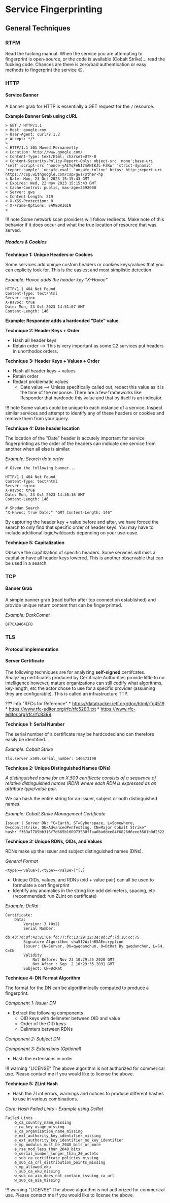 # Service Fingerprinting

## General Techniques

### RTFM

Read the fucking manual. When the service you are attempting to fingerprint is open-source, or the code is available (Cobalt Strike)... read the fucking code.
Chances are there is zero/bad authentication or easy methods to fingerprint the service :wink:.

### HTTP

#### Service Banner

A banner grab for HTTP is essentially a GET request for the `/` resource. 

**Example Banner Grab using cURL**

```
> GET / HTTP/1.1
> Host: google.com
> User-Agent: curl/8.1.2
> Accept: */*
>
< HTTP/1.1 301 Moved Permanently
< Location: http://www.google.com/
< Content-Type: text/html; charset=UTF-8
< Content-Security-Policy-Report-Only: object-src 'none';base-uri 'self';script-src 'nonce-yAIYqFeNI2mANIKJL-FZKw' 'strict-dynamic' 'report-sample' 'unsafe-eval' 'unsafe-inline' https: http:;report-uri https://csp.withgoogle.com/csp/gws/other-hp
< Date: Mon, 23 Oct 2023 15:15:43 GMT
< Expires: Wed, 22 Nov 2023 15:15:43 GMT
< Cache-Control: public, max-age=2592000
< Server: gws
< Content-Length: 219
< X-XSS-Protection: 0
< X-Frame-Options: SAMEORIGIN
<
```

!!! note
    Some network scan providers will follow redirects. Make note of this behavior if it does occur and
    what the true location of resource that was served. 

##### Headers & Cookies

**Technique 1: Unique Headers or Cookies**

Some services add unique custom headers or cookies keys/values that you can explicity look for. This is the easiest and most simplistic detection.

*Example: Havoc adds the header key "X-Havoc"*

```
HTTP/1.1 404 Not Found
Content-Type: text/html
Server: nginx
X-Havoc: true
Date: Mon, 23 Oct 2023 14:51:07 GMT
Content-Length: 146
```

**Example: Responder adds a hardcoded "Date" value**

**Technique 2: Header Keys + Order**

* Hash all header keys
* Retain order --> This is very important as some C2 services put headers in unorthodox orders.

**Technique 3: Header Keys + Values + Order**

* Hash all header keys + values
* Retain order
* Redact problematic values
  * Date value --> Unless specifically called out, redact this value as it is the time of the response. There are a few frameworks like Responder that hardcode this value and that by itself is an indicator.  


!!! note
    Some values could be unique to each instance of a service. Inspect similar services and attempt to identify any of these 
    headers or cookies and remove them from your query.

**Technique 4: Date header location**

The location of the "Date" header is accutely important for service fingerprinting as the order of the headers can indicate one service from another when all else is similar. 

*Example: Search date order*

```
# Given the following banner...

HTTP/1.1 404 Not Found
Content-Type: text/html
Server: nginx
X-Havoc: true
Date: Mon, 23 Oct 2023 14:30:16 GMT
Content-Length: 146

# Shodan Search
"X-Havoc: true Date:" "GMT Content-Length: 146"
```

By capturing the header key + value before and after, we have forced the search to only find that specific order of header keys. You may have to include additional logic/wildcards depending on your use-case. 

**Technique 5: Capitalization**

Observe the capitilzation of specific headers. Some services will miss a capital or have all header keys lowered. This is another observable that can be used in a search.

### TCP

#### Banner Grab

A simple banner grab (read buffer after tcp connection established) and provide unique return content that can be fingerprinted.

*Example: DarkComet*

```
BF7CAB464EFB
```

### TLS 

#### Protocol Implementation

#### Server Certificate

The following techniques are for analyzing **self-signed** certifcates. Analyzing certificates produced by Certificate Authorities provide little to no intelligence however, mature
organizations can still codify what algorithms, key-length, etc the actor chose to use for a specific provider (assuming they are configurable). This is called an infrastructure TTP.

??? info "RFCs for Reference"
    * https://datatracker.ietf.org/doc/html/rfc4519
    * https://www.rfc-editor.org/rfc/rfc5280.txt
    * https://www.rfc-editor.org/rfc/rfc8399


**Technique 1: Serial Number**

The serial number of a certificate may be hardcoded and can therefore easily be identified.

*Example: Cobalt Strike*

```
tls.server.x509.serial_number: 146473198
```

**Technique 2: Unique Distinguished Names (DNs)**

*A distinguished name for an X.509 certificate consists of a sequence of relative distinguished names (RDN) where each RDN is expressed as an attribute type/value pair.*

We can hash the entire string for an issuer, subject or both distinguished names.

*Example: Cobalt Strike Management Certificate*

```
Issuer | Server DN: "C=Earth, ST=Cyberspace, L=Somewhere, O=cobaltstrike, OU=AdvancedPenTesting, CN=Major Cobalt Strike" 
hash: f363a7789bb316f7d665b160973580ffaa0baddee84f6826d6eee3601b8d2322
```


**Technique 3: Unique RDNs, OIDs, and Values**

RDNs make up the issuer and subject distinguished names (DNs).

*General Format*

```
<type>=<value>(;<type>=<value>)*[;]
```

* Unique OIDs, values, and RDNs (oid + value pair) can all be used to formulate a cert fingerprint
* Identify any anomalies in the string like odd delimeters, spacing, etc (recommended: run ZLint on certificate)

*Example: DcRat*

```
Certificate:
    Data:
        Version: 3 (0x2)
        Serial Number:
            db:43:7d:0f:42:81:6e:fd:77:fc:13:29:22:3e:8d:2f:7d:10:cc:75
        Signature Algorithm: sha512WithRSAEncryption
        Issuer: CN=Server, OU=qwqdanchun, O=DcRat By qwqdanchun, L=SH, C=CN
        Validity
            Not Before: Nov 23 10:29:35 2020 GMT
            Not After : Sep  2 10:29:35 2031 GMT
        Subject: CN=DcRat
```

**Technique 4: DN Format Algorithm**

The format for the DN can be algorithmically computed to produce a fingerprint.

*Component 1: Issuer DN*

* Extract the following components
  * OID keys with delimeter between OID and value
  * Order of the OID keys
  * Delimters between RDNs 

*Component 2: Subject DN*

*Component 3: Extensions (Optional)*

* Hash the extensions in order

!!! warning "LICENSE"
    The above algorithm is not authorized for commerical use. Please contact me if you would like to license the above.

**Technique 5: ZLint Hash**

* Hash the ZLint errors, warnings and notices to produce different hashes to use in various combinations.

*Core: Hash Failed Lints - Example using DcRat*

```
Failed Lints
    e_ca_country_name_missing
    e_ca_key_usage_missing
    e_ca_organization_name_missing
    e_ext_authority_key_identifier_missing
    e_ext_authority_key_identifier_no_key_identifier
    e_mp_modulus_must_be_2048_bits_or_more
    e_rsa_mod_less_than_2048_bits
    e_serial_number_longer_than_20_octets
    e_sub_ca_certificate_policies_missing
    e_sub_ca_crl_distribution_points_missing
    n_mp_allowed_eku
    n_sub_ca_eku_missing
    w_sub_ca_aia_does_not_contain_issuing_ca_url
    w_sub_ca_aia_missing
```

!!! warning "LICENSE"
    The above algorithm is not authorized for commerical use. Please contact me if you would like to license the above.
